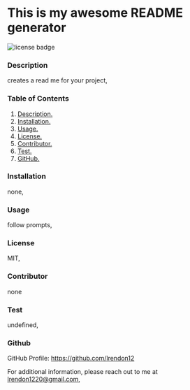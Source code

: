 # This is my awesome README generator

  ![license badge](https://img.shields.io/badge/license-MIT-brightgreen)

 
### Description
creates a read me for your project,

### Table of Contents
1. [ Description. ](##Description)
2. [ Installation. ](##Installation)
3. [ Usage. ](##usage)
4. [ License. ](##license)
5. [ Contributor. ](##contributor)
6. [ Test. ](##test)
7. [ GitHub. ](##GitHub)

### Installation
none,

### Usage
follow prompts,

### License
MIT,

### Contributor
none

### Test
undefined,

### Github
GitHub Profile: https://github.com/lrendon12
     
For additional information, please reach out to me at lrendon1220@gmail.com,


